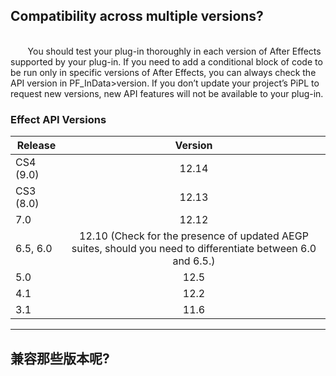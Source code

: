 ## Compatibility across multiple versions?

<br>
&#160;&#160;&#160;&#160;&#160;&#160;
You should test your plug-in thoroughly in each version of After Effects supported by your plug-in. If you need to add a conditional block of code to be run only in specific versions of After Effects, you can always check the API version in PF_InData>version. If you don’t update your project’s PiPL to request new versions, new API features will not be available to your plug-in.

### Effect API Versions
| Release | Version |
| --- | :---: |
|CS4 (9.0)|12.14|
|CS3 (8.0)|12.13|
|7.0|12.12|
|6.5, 6.0|12.10 (Check for the presence of updated AEGP suites, should you need to differentiate between 6.0 and 6.5.)|
|5.0|12.5|
|4.1|12.2|
|3.1|11.6|

***
## 兼容那些版本呢?

<br>
&#160;&#160;&#160;&#160;&#160;&#160;
